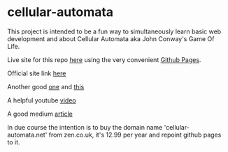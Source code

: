 # cellular-automata

This project is intended to be a fun way to simultaneously learn basic web development and about Cellular Automata aka John Conway's Game Of Life.

Live site for this repo [here](https://jontheturnip.github.io/cellular-automata/) using the very convenient [Github Pages](https://pages.github.com/?).

Official site link [here](https://playgameoflife.com/)

Another good [one](https://pmav.eu/stuff/javascript-game-of-life-v3.1.1/) and [this](https://dev.to/thormeier/it-s-alive-conway-s-game-of-life-on-a-canvas-25ja)

A helpful youtube [video](https://www.youtube.com/watch?v=FWSR_7kZuYg)

A good medium [article](https://medium.com/codesphere-cloud/building-conways-game-of-life-in-javascript-ab07dc7c1950)

In due course the intention is to buy the domain name 'cellular-automata.net' from zen.co.uk, it's 12.99 per year and repoint github pages to it.
